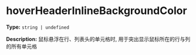 # hoverHeaderInlineBackgroundColor

**Type:** `string | undefined`

**Description:**
鼠标悬浮在行、列表头的单元格时, 用于突出显示鼠标所在的行与列的所有单元格

